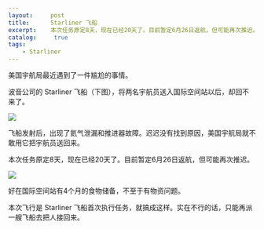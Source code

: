 ```yaml
---
layout:     post
title:      Starliner 飞船
excerpt:    本次任务原定8天，现在已经20天了。目前暂定6月26日返航，但可能再次推迟。
catalog: 	 true
tags:
    - Starliner
---
```

美国宇航局最近遇到了一件尴尬的事情。

波音公司的 Starliner 飞船（下图），将两名宇航员送入国际空间站以后，却回不来了。

![](https://pic.imgdb.cn/item/66b605b3d9c307b7e9bbc374.webp)

飞船发射后，出现了氦气泄漏和推进器故障。迟迟没有找到原因，美国宇航局就不敢用它把宇航员送回来。

本次任务原定8天，现在已经20天了。目前暂定6月26日返航，但可能再次推迟。

![](https://pic.imgdb.cn/item/66b605cfd9c307b7e9bc347f.webp)

好在国际空间站有4个月的食物储备，不至于有物资问题。

本次飞行是 Starliner 飞船首次执行任务，就搞成这样。实在不行的话，只能再派一艘飞船去把人接回来。


